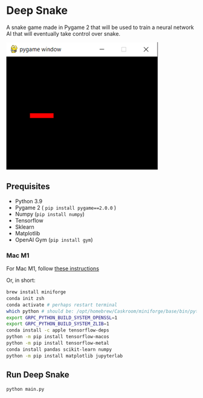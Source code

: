 # Deep Snake

A snake game made in Pygame 2 that will be used to train a neural network AI that will eventually take control over snake.

![Screenshot of Deep Snake](screenshot.png "Screenshot of Deep Snake")

## Prequisites

- Python 3.9
- Pygame 2 ( `pip install pygame==2.0.0` )
- Numpy (`pip install numpy`)
- Tensorflow
- Sklearn
- Matplotlib
- OpenAI Gym (`pip install gym`)

### Mac M1

For Mac M1, follow [these instructions](https://mobiarch.wordpress.com/2021/09/24/installing-tensorflow-in-macos-m1-chip/)

Or, in short:

```sh
brew install miniforge
conda init zsh
conda activate # perhaps restart terminal
which python # should be: /opt/homebrew/Caskroom/miniforge/base/bin/python
export GRPC_PYTHON_BUILD_SYSTEM_OPENSSL=1
export GRPC_PYTHON_BUILD_SYSTEM_ZLIB=1
conda install -c apple tensorflow-deps
python -m pip install tensorflow-macos
python -m pip install tensorflow-metal
conda install pandas scikit-learn numpy
python -m pip install matplotlib jupyterlab
```

## Run Deep Snake

```sh
python main.py
```
